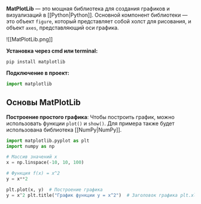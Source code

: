 **MatPlotLib** — это мощная библиотека для создания графиков и визуализаций в [[Python|Python]]. Основной компонент библиотеки — это объект `figure`, который представляет собой холст для рисования, и объект `axes`, представляющий оси графика.

![[MatPlotLib.png]]

**Установка через cmd или terminal:**

```Shell
pip install matplotlib
```

**Подключение в проект:**

```Python
import matplotlib
```

## Основы MatPlotLib

**Построение простого графика**: Чтобы построить график, можно использовать функции `plot()` и `show()`. Для примера также будет использована библиотека [[NumPy|NumPy]].

```Python
import matplotlib.pyplot as plt 
import numpy as np

# Массив значений x
x = np.linspace(-10, 10, 100)  

# Функция f(x) = x^2 
y = x**2  

plt.plot(x, y)  # Построение графика 
y = x^2 plt.title("График функции y = x^2")  # Заголовок графика plt.xlabel("x")  # Название оси x plt.ylabel("y")  # Название оси y plt.grid(True)  # Включаем сетку plt.show()  # Отображение графика
```